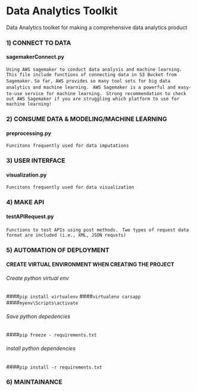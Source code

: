 # Data Analytics Toolkit
Data Analytics toolket for making a comprehensive data analytics product

### 1) CONNECT TO DATA
#### sagemakerConnect.py
`Using AWS sagemaker to conduct data analysis and machine learning.`
`This file include functions of connecting data in S3 Bucket from Sagemaker.` 
`So far, AWS provides so many tool sets for big data analytics and machine learning. ` 
`AWS Sagemaker is a powerful and easy-to-use service for machine learning. ` 
`Strong recommendation to check out AWS Sagemaker if you are struggling which platform to use for machine learning! `

### 2) CONSUME DATA & MODELING/MACHINE LEARNING
#### preprocessing.py
`Funcitons frequently used for data imputations`


### 3) USER INTERFACE
#### visualization.py
`Funcitons frequently used for data visualization`


### 4) MAKE API
#### testAPIRequest.py
`Functions to test APIs using post methods. `
`Two types of request data format are included (i.e., XML, JSON requsts)`


### 5) AUTOMATION OF DEPLOYMENT
#### CREATE VIRTUAL ENVIRONMENT WHEN CREATING THE PROJECT
###### Create python virtual env
####`pip install virtualenv`
####`virtualenv carsapp`
####`myenv\Scripts\activate`

###### Save python depedencies
####`pip freeze - requirements.txt`

###### install python dependencies
####`pip install -r requirements.txt`


### 6) MAINTAINANCE 

